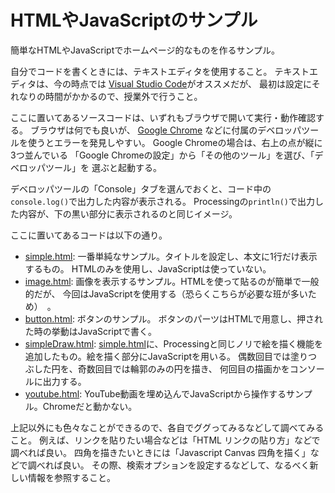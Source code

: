# HTMLやJavaScriptのサンプル

簡単なHTMLやJavaScriptでホームページ的なものを作るサンプル。

自分でコードを書くときには、テキストエディタを使用すること。
テキストエディタは、今の時点では
[Visual Studio Code](https://code.visualstudio.com/)がオススメだが、
最初は設定にそれなりの時間がかかるので、授業外で行うこと。

ここに置いてあるソースコードは、いずれもブラウザで開いて実行・動作確認する。
ブラウザは何でも良いが、
[Google Chrome](https://www.google.com/intl/ja/chrome/)
などに付属のデベロッパツールを使うとエラーを発見しやすい。
Google Chromeの場合は、右上の点が縦に3つ並んでいる
「Google Chromeの設定」から「その他のツール」を選び、「デベロッパツール」を
選ぶと起動する。

デベロッパツールの「Console」タブを選んでおくと、コード中の`console.log()`で出力した内容が表示される。
Processingの`println()`で出力した内容が、下の黒い部分に表示されるのと同じイメージ。

ここに置いてあるコードは以下の通り。

* [simple.html](./simple.html):
    一番単純なサンプル。タイトルを設定し、本文に1行だけ表示するもの。
    HTMLのみを使用し、JavaScriptは使っていない。
* [image.html](./image.html):
    画像を表示するサンプル。HTMLを使って貼るのが簡単で一般的だが、
    今回はJavaScriptを使用する（恐らくこちらが必要な班が多いため）　。
* [button.html](./button.html):
    ボタンのサンプル。
    ボタンのパーツはHTMLで用意し、押された時の挙動はJavaScriptで書く。
* [simpleDraw.html](./simpleDraw.html):
    [simple.html](./simple.html)に、Processingと同じノリで絵を描く機能を
    追加したもの。絵を描く部分にJavaScriptを用いる。
    偶数回目では塗りつぶした円を、奇数回目では輪郭のみの円を描き、
    何回目の描画かをコンソールに出力する。
* [youtube.html](./youtube.html):
    YouTube動画を埋め込んでJavaScriptから操作するサンプル。Chromeだと動かない。

上記以外にも色々なことができるので、各自でググってみるなどして調べてみること。
例えば、リンクを貼りたい場合などは「HTML リンクの貼り方」などで調べれば良い。
四角を描きたいときには「Javascript Canvas 四角を描く」などで調べれば良い。
その際、検索オプションを設定するなどして、なるべく新しい情報を参照すること。
